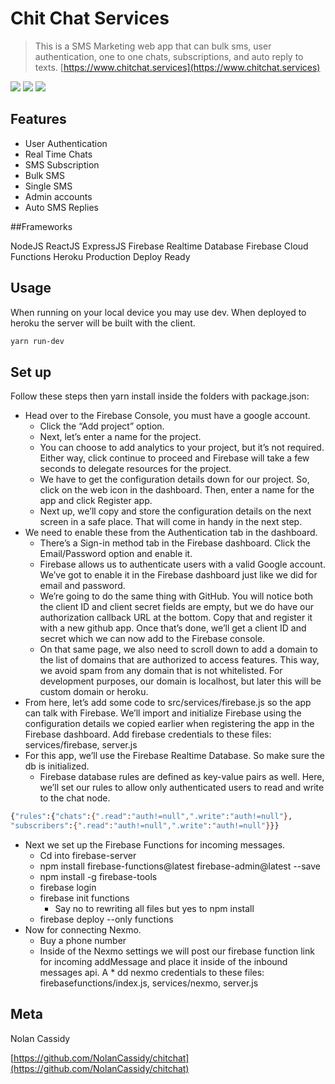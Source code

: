 # Chit Chat Services
> This is a SMS Marketing web app that can bulk sms, user authentication, one to one chats, subscriptions, and auto reply to texts.
[https://www.chitchat.services](https://www.chitchat.services)

![](chat1.png)
![](chat2.png)
![](chat3.png)

## Features

* User Authentication
* Real Time Chats
* SMS Subscription
* Bulk SMS
* Single SMS
* Admin accounts
* Auto SMS Replies

##Frameworks

NodeJS
ReactJS
ExpressJS
Firebase Realtime Database
Firebase Cloud Functions
Heroku Production Deploy Ready



## Usage

When running on your local device you may use dev. When deployed to heroku the server will be built with the client. 

```sh
yarn run-dev
```

## Set up

Follow these steps then yarn install inside the folders with package.json:
* Head over to the Firebase Console, you must have a google account. 
	* Click the “Add project” option.
	* Next, let’s enter a name for the project.
	* You can choose to add analytics to your project, but it’s not required. Either way, click continue to proceed and Firebase will take a few seconds to delegate resources for the project.
	* We have to get the configuration details down for our project. So, click on the web icon in the dashboard. Then, enter a name for the app and click Register app.
	* Next up, we’ll copy and store the configuration details on the next screen in a safe place. That will come in handy in the next step.
* We need to enable these from the Authentication tab in the dashboard.
	* There’s a Sign-in method tab in the Firebase dashboard. Click the Email/Password option and enable it.
	* Firebase allows us to authenticate users with a valid Google account. We’ve got to enable it in the Firebase dashboard just like we did for email and password.
	* We’re going to do the same thing with GitHub. You will notice both the client ID and client secret fields are empty, but we do have our authorization callback URL at the bottom. Copy that  and register it with a new github app. Once that’s done, we’ll get a client ID and secret which we can now add to the Firebase console.
	* On that same page, we also need to scroll down to add a domain to the list of domains that are authorized to access features. This way, we avoid spam from any domain that is not whitelisted. For development purposes, our domain is localhost, but later this will be custom domain or heroku.
* From here, let’s add some code to src/services/firebase.js so the app can talk with Firebase. We’ll import and initialize Firebase using the configuration details we copied earlier when registering the app in the Firebase dashboard. Add firebase credentials to these files: services/firebase, server.js
* For this app, we’ll use the Firebase Realtime Database. So make sure the db is initialized. 
	* Firebase database rules are defined as key-value pairs as well. Here, we’ll set our rules to allow only authenticated users to read and write to the chat node.
```sh
{"rules":{"chats":{".read":"auth!=null",".write":"auth!=null"},
"subscribers":{".read":"auth!=null",".write":"auth!=null"}}}
```
* Next we set up the Firebase Functions for incoming messages.
	* Cd into firebase-server
	* npm install firebase-functions@latest firebase-admin@latest --save
	* npm install -g firebase-tools
	* firebase login
	* firebase init functions
		* Say no to rewriting all files but yes to npm install
	* firebase deploy --only functions
* Now for connecting Nexmo. 
	* Buy a phone number
	* Inside of the Nexmo settings we will post our firebase function link for incoming addMessage and place it inside of the inbound messages api.
A	* dd nexmo credentials to these files: firebasefunctions/index.js, services/nexmo, server.js

## Meta

Nolan Cassidy

[https://github.com/NolanCassidy/chitchat](https://github.com/NolanCassidy/chitchat)
